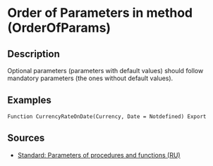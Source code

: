 # Order of Parameters in method (OrderOfParams)

<!-- Блоки выше заполняются автоматически, не трогать -->
## Description

Optional parameters (parameters with default values) should follow mandatory parameters (the ones without default values).

## Examples

```bsl
Function CurrencyRateOnDate(Currency, Date = Notdefined) Export
```

## Sources

* [Standard: Parameters of procedures and functions (RU)](https://its.1c.ru/db/v8std#content:640:hdoc)
